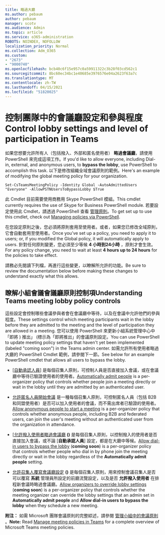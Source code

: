 ```yaml
---
title: 略過大廳
ms.author: pebaum
author: pebaum
manager: scotv
ms.audience: Admin
ms.topic: article
ms.service: o365-administration
ROBOTS: NOINDEX, NOFOLLOW
localization_priority: Normal
ms.collection: Adm_O365
ms.custom:
- "2673"
- "9000740"
ms.openlocfilehash: bcb40c6f15e957c0a59911322c3b28f03cd562c1
ms.sourcegitcommit: 8bc60ec34bc1e40685e3976576e04a2623f63a7c
ms.translationtype: MT
ms.contentlocale: zh-TW
ms.lasthandoff: 04/15/2021
ms.locfileid: "51820025"
---
```

# <a name="control-lobby-settings-and-level-of-participation-in-teams"></a><span data-ttu-id="8d63a-102">控制團隊中的會議廳設定和參與程度</span><span class="sxs-lookup"><span data-stu-id="8d63a-102">Control lobby settings and level of participation in Teams</span></span>

<span data-ttu-id="8d63a-103">如果您想要允許所有人（包括撥入、外部和匿名使用者） **略過會議廳**，請使用 PowerShell 來完成這項工作。</span><span class="sxs-lookup"><span data-stu-id="8d63a-103">If you'd like to allow everyone, including Dial-in, external, and anonymous users, to **bypass the lobby**, use PowerShell to accomplish this task.</span></span> <span data-ttu-id="8d63a-104">以下是修改組織全域會議原則的範例。</span><span class="sxs-lookup"><span data-stu-id="8d63a-104">Here's an example of modifying the global meeting policy for your organization.</span></span>

`Set-CsTeamsMeetingPolicy -Identity Global -AutoAdmittedUsers "Everyone" -AllowPSTNUsersToBypassLobby $True`

<span data-ttu-id="8d63a-105">此 Cmdlet 目前需要使用商務用 Skype PowerShell 模組。</span><span class="sxs-lookup"><span data-stu-id="8d63a-105">This cmdlet currently requires the use of Skype for Business PowerShell module.</span></span> <span data-ttu-id="8d63a-106">若要設定使用此 Cmdlet，請透過 PowerShell 查看 [管理原則](https://docs.microsoft.com/microsoftteams/teams-powershell-overview#managing-policies-via-powershell)。</span><span class="sxs-lookup"><span data-stu-id="8d63a-106">To get set up to use this cmdlet, check out [Managing policies via PowerShell](https://docs.microsoft.com/microsoftteams/teams-powershell-overview#managing-policies-via-powershell).</span></span>

<span data-ttu-id="8d63a-107">在您設定原則之後，您必須將原則套用至使用者。或者，如果您已修改全域原則，它會自動套用至使用者。</span><span class="sxs-lookup"><span data-stu-id="8d63a-107">Once you’ve set up a policy, you need to apply it to users; or, if you modified the Global policy, it will automatically apply to users.</span></span> <span data-ttu-id="8d63a-108">針對任何原則變更，您必須至少等候 **4 小時到24小時** ，原則才會生效。</span><span class="sxs-lookup"><span data-stu-id="8d63a-108">For any policy change, you need to wait at least **4 hours up to 24 hours** for the policies to take effect.</span></span> 

<span data-ttu-id="8d63a-109">請務必先閱讀下列檔，再進行這些變更，以瞭解所允許的功能。</span><span class="sxs-lookup"><span data-stu-id="8d63a-109">Be sure to review the documentation below before making these changes to understand exactly what this allows.</span></span>


## <a name="understanding-teams-meeting-lobby-policy-controls"></a><span data-ttu-id="8d63a-110">瞭解小組會議會議廳原則控制項</span><span class="sxs-lookup"><span data-stu-id="8d63a-110">Understanding Teams meeting lobby policy controls</span></span>

<span data-ttu-id="8d63a-111">這些設定會控制哪些會議參與者會在會議廳中等待，以及在會議中允許他們的參與程度。</span><span class="sxs-lookup"><span data-stu-id="8d63a-111">These settings control which meeting participants wait in the lobby before they are admitted to the meeting and the level of participation they are allowed in a meeting.</span></span> <span data-ttu-id="8d63a-112">您可以使用 PowerShell 來更新小組系統管理中心中「即將 ) 推出」 (標示為「即將推出」的會議原則設定。</span><span class="sxs-lookup"><span data-stu-id="8d63a-112">You can use PowerShell to update meeting policy settings that haven't yet been implemented (labeled "coming soon") in the Teams admin center.</span></span> <span data-ttu-id="8d63a-113">如需允許所有使用者略過大廳的 PowerShell Cmdlet 範例，請參閱下一節。</span><span class="sxs-lookup"><span data-stu-id="8d63a-113">See below for an example PowerShell cmdlet that allows all users to bypass the lobby.</span></span>

- <span data-ttu-id="8d63a-114">[[自動承認人員](https://docs.microsoft.com/microsoftteams/meeting-policies-in-teams#automatically-admit-people)] 是每個召集人原則，可控制人員是否直接加入會議，或在會議廳中等待已驗證使用者的使用者。</span><span class="sxs-lookup"><span data-stu-id="8d63a-114">[Automatically admit people](https://docs.microsoft.com/microsoftteams/meeting-policies-in-teams#automatically-admit-people) is a per-organizer policy that controls whether people join a meeting directly or wait in the lobby until they are admitted by an authenticated user.</span></span>

- <span data-ttu-id="8d63a-115">[允許匿名人員開始會議](https://docs.microsoft.com/microsoftteams/meeting-policies-in-teams#allow-anonymous-people-to-start-a-meeting) 是一種每個召集人原則，可控制匿名人員（包括 B2B 和同盟使用者）是否可以加入使用者的會議，而不需出席者已驗證的使用者。</span><span class="sxs-lookup"><span data-stu-id="8d63a-115">[Allow anonymous people to start a meeting](https://docs.microsoft.com/microsoftteams/meeting-policies-in-teams#allow-anonymous-people-to-start-a-meeting) is a per-organizer policy that controls whether anonymous people, including B2B and federated users, can join the user's meeting without an authenticated user from the organization in attendance.</span></span>

- <span data-ttu-id="8d63a-116">[[允許撥入使用者略過會議廳](https://docs.microsoft.com/microsoftteams/meeting-policies-in-teams#allow-dial-in-users-to-bypass-the-lobby-coming-soon) **()** 是每個召集人原則，以控制撥入的使用者是否直接加入會議，或不論 [**自動承認人員**] 設定，都是在大廳中等候。</span><span class="sxs-lookup"><span data-stu-id="8d63a-116">[Allow dial-in users to bypass the lobby](https://docs.microsoft.com/microsoftteams/meeting-policies-in-teams#allow-dial-in-users-to-bypass-the-lobby-coming-soon) (**coming soon**) is a per-organizer policy that controls whether people who dial in by phone join the meeting directly or wait in the lobby regardless of the **Automatically admit people** setting.</span></span>

- <span data-ttu-id="8d63a-117">[允許召集人覆寫會議廳設定](https://docs.microsoft.com/microsoftteams/meeting-policies-in-teams#allow-organizers-to-override-lobby-settings-coming-soon) **()** 是每個召集人原則，用來控制會議召集人是否可以覆寫 **系統** 管理員所設定的前廳流覽設定，以及是否 **允許撥入使用者** 在排程新會議時略過會議廳。</span><span class="sxs-lookup"><span data-stu-id="8d63a-117">[Allow organizers to override lobby settings](https://docs.microsoft.com/microsoftteams/meeting-policies-in-teams#allow-organizers-to-override-lobby-settings-coming-soon) (**coming soon**) is a per-organizer policy that controls whether the meeting organizer can override the lobby settings that an admin set in **Automatically admit people** and **Allow dial-in users to bypass the lobby** when they schedule a new meeting.</span></span>

<span data-ttu-id="8d63a-118">**附注：** 如需 Microsoft 團隊會議原則的完整綜述，請參閱 [管理小組中的會議原則](https://docs.microsoft.com/microsoftteams/meeting-policies-in-teams) 。</span><span class="sxs-lookup"><span data-stu-id="8d63a-118">**Note:** Read [Manage meeting policies in Teams](https://docs.microsoft.com/microsoftteams/meeting-policies-in-teams) for a complete overview of Microsoft Teams meeting policies.</span></span>
